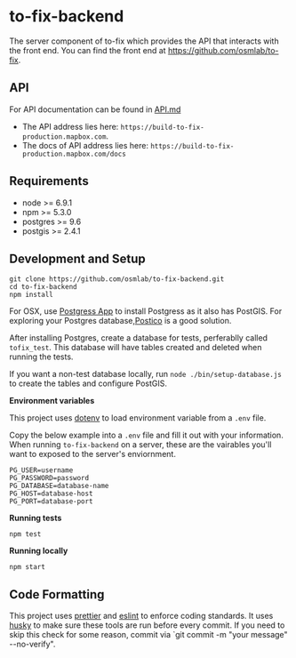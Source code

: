 # to-fix-backend

The server component of to-fix which provides the API that interacts with the front end. You can find the front end at https://github.com/osmlab/to-fix.

## API
For API documentation can be found in [API.md](https://github.com/osmlab/to-fix-backend/blob/master/API.md)
- The API address lies here: `https://build-to-fix-production.mapbox.com`.
- The docs of API  address lies here: `https://build-to-fix-production.mapbox.com/docs`


## Requirements

- node >= 6.9.1
- npm >= 5.3.0
- postgres >= 9.6
- postgis >= 2.4.1

## Development and Setup

```
git clone https://github.com/osmlab/to-fix-backend.git
cd to-fix-backend
npm install
```

For OSX, use [Postgress App](http://postgresapp.com/) to install Postgress as it also has PostGIS. For exploring your Postgres database,[Postico](https://eggerapps.at/postico/) is a good solution.

After installing Postgres, create a database for tests, perferablly called `tofix_test`. This database will have tables created and deleted when running the tests.

If you want a non-test database locally, run `node ./bin/setup-database.js` to create the tables and configure PostGIS.

**Environment variables**

This project uses [dotenv](https://www.npmjs.com/package/dotenv) to load environment variable from a `.env` file.

Copy the below example into a `.env` file and fill it out with your information. When running `to-fix-backend` on a server, these are the vairables you'll want to exposed to the server's enviornment.

```
PG_USER=username
PG_PASSWORD=password
PG_DATABASE=database-name
PG_HOST=database-host
PG_PORT=database-port
```

**Running tests**

`npm test`

**Running locally**

`npm start`

## Code Formatting

This project uses [prettier](https://www.npmjs.com/package/prettier) and [eslint](https://www.npmjs.com/package/eslint) to enforce coding standards. It uses [husky](https://www.npmjs.com/package/husky) to make sure these tools are run before every commit. If you need to skip this check for some reason, commit via `git commit -m "your message" --no-verify".
